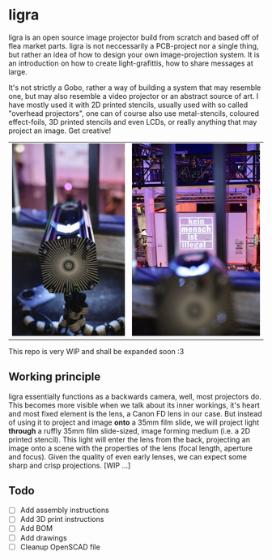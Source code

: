 # ligra

ligra is an open source image projector build from scratch and based off of flea market parts. ligra is not neccessarily a PCB-project nor a single thing, but rather an idea of how to design your own image-projection system. It is an introduction on how to create light-grafittis, how to share messages at large.

It's not strictly a Gobo, rather a way of building a system that may resemble one, but may also resemble a video projector or an abstract source of art. I have mostly used it with 2D printed stencils, usually used with so called "overhead projectors", one can of course also use metal-stencils, coloured effect-foils, 3D printed stencils and even LCDs, or really anything that may project an image. Get creative! 

<table>
  <tbody>
    <tr>
      <td>
        <img src="images/signal-2024-06-01-161329_003.jpeg"/>
      </td>
      <td>
        <img src="images/signal-2024-06-01-161329_004.jpeg"/>
      </td>
    </tr>
  </tbody>
</table>

This repo is very WIP and shall be expanded soon :3

## Working principle

ligra essentially functions as a backwards camera, well, most projectors do. This becomes more visible when we talk about its inner workings, it's heart and most fixed element is the lens, a Canon FD lens in our case. But instead of using it to project and image **onto** a 35mm film slide, we will project light **through** a ruffly 35mm film slide-sized, image forming medium (i.e. a 2D printed stencil). This light will enter the lens from the back, projecting an image onto a scene with the properties of the lens (focal length, aperture and focus). Given the quality of even early lenses, we can expect some sharp and crisp projections. [WIP ...]

## Todo

- [ ] Add assembly instructions
- [ ] Add 3D print instructions
- [ ] Add BOM
- [ ] Add drawings
- [ ] Cleanup OpenSCAD file
